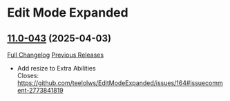 # Edit Mode Expanded

## [11.0-043](https://github.com/teelolws/EditModeExpanded/tree/11.0-043) (2025-04-03)
[Full Changelog](https://github.com/teelolws/EditModeExpanded/compare/11.0-042...11.0-043) [Previous Releases](https://github.com/teelolws/EditModeExpanded/releases)

- Add resize to Extra Abilities  
    Closes: https://github.com/teelolws/EditModeExpanded/issues/164#issuecomment-2773841819  
